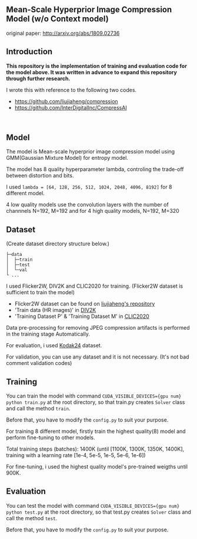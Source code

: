 ## Mean-Scale Hyperprior Image Compression Model (w/o Context model) 
original paper: http://arxiv.org/abs/1809.02736
<br>

## Introduction

**This repository is the implementation of training and evaluation code for the model above. It was written in advance to expand this repository through further research.**
<br>

I wrote this with reference to the following two codes.
- https://github.com/liujiaheng/compression 
- https://github.com/InterDigitalInc/CompressAI
<br>

## Model
The model is Mean-scale hyperprior image compression model using GMM(Gaussian Mixture Model) for entropy model.

The model has 8 quality hyperparameter lambda, controling the trade-off between distortion and bits.

I used `lambda = [64, 128, 256, 512, 1024, 2048, 4096, 8192]` for 8 different model.

4 low quality models use the convolution layers with the number of channnels N=192, M=192 and for 4 high quality models, N=192, M=320
<br>

## Dataset
(Create dataset directory structure below.)
```
├─data
│  ├─train
│  ├─test
│  └─val
└ ...
```

I used Flicker2W, DIV2K and CLIC2020 for training. (Flicker2W dataset is sufficient to train the model)
- Flicker2W dataset can be found on [liujiaheng's repository](https://github.com/liujiaheng/compression)
- 'Train data (HR images)' in [DIV2K](https://data.vision.ee.ethz.ch/cvl/DIV2K/)
- 'Training Dataset P' & 'Training Dataset M' in [CLIC2020](http://challenge.compression.cc/tasks/)

Data pre-processing for removing JPEG compression artifacts is performed in the training stage Automatically.
<br>

For evaluation, i used [Kodak24](http://www.cs.albany.edu/~xypan/research/snr/Kodak.html) dataset.
<br>

For validation, you can use any dataset and it is not necessary. (It's not bad comment validation codes)
<br>

## Training
You can train the model with command `CUDA_VISIBLE_DEVICES={gpu num} python train.py` at the root directory, so that train.py creates `Solver` class and call the method `train`.

Before that, you have to modify the `config.py` to suit your purpose.
<br>

For training 8 different model, firstly train the highest quality(8) model and perform fine-tuning to other models.

Total training steps (batches): 1400K (until [1100K, 1300K, 1350K, 1400K], training with a learning rate [1e-4, 5e-5, 1e-5, 5e-6, 1e-6])

For fine-tuning, i used the highest quality model's pre-trained weigths until 900K. 


## Evaluation
You can test the model with command `CUDA_VISIBLE_DEVICES={gpu num} python test.py` at the root directory, so that test.py creates `Solver` class and call the method `test`.

Before that, you have to modify the `config.py` to suit your purpose.
<br>
